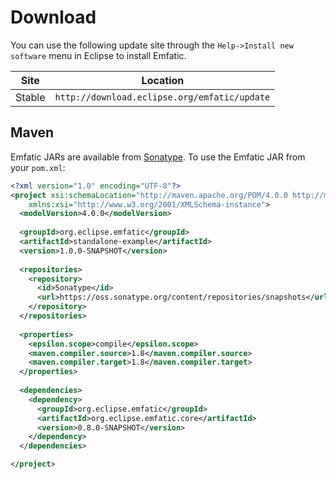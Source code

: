 # Download

You can use the following update site through the `Help->Install new software` menu in Eclipse to install Emfatic.

| Site | Location |
| - | - |
| Stable | `http://download.eclipse.org/emfatic/update`|

## Maven

Emfatic JARs are available from [Sonatype](https://oss.sonatype.org/#nexus-search;quick~emfatic). To use the Emfatic JAR from your `pom.xml`:

```xml
<?xml version="1.0" encoding="UTF-8"?>
<project xsi:schemaLocation="http://maven.apache.org/POM/4.0.0 http://maven.apache.org/xsd/maven-4.0.0.xsd" xmlns="http://maven.apache.org/POM/4.0.0"
    xmlns:xsi="http://www.w3.org/2001/XMLSchema-instance">
  <modelVersion>4.0.0</modelVersion>
  
  <groupId>org.eclipse.emfatic</groupId>
  <artifactId>standalone-example</artifactId>
  <version>1.0.0-SNAPSHOT</version>
  
  <repositories>
    <repository>
      <id>Sonatype</id>
      <url>https://oss.sonatype.org/content/repositories/snapshots</url>
    </repository>
  </repositories>
  
  <properties>
    <epsilon.scope>compile</epsilon.scope>
    <maven.compiler.source>1.8</maven.compiler.source>
    <maven.compiler.target>1.8</maven.compiler.target>
  </properties>
  
  <dependencies>
    <dependency>
      <groupId>org.eclipse.emfatic</groupId>
      <artifactId>org.eclipse.emfatic.core</artifactId>
      <version>0.8.0-SNAPSHOT</version>
    </dependency>
  </dependencies>

</project>
```